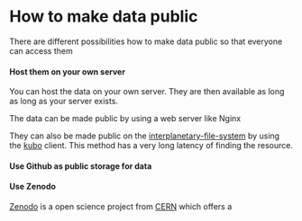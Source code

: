 # How to make data public

There are different possibilities how to make data public so that everyone can access them

#### Host them on your own server

You can host the data on your own server. They are then available as long as long as your server exists.

The data can be made public by using a web server like Nginx

They can also be made public on the [interplanetary-file-system](../../data/third-party/interplanetary-file-system.md) by using the [kubo](../../data/third-party/kubo.md) client. This method has a very long latency of finding the resource.

#### Use Github as public storage for data


#### Use Zenodo

[Zenodo](https://zenodo.org/) is a open science project from [CERN](https://home.cern/) which offers a 